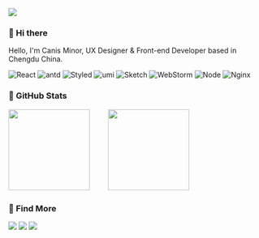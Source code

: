 ![](https://github.com/canisminor1990/canisminor1990/blob/main/welcome.png?raw=true)

### 👋 Hi there

Hello, I'm Canis Minor, UX Designer & Front-end Developer based in Chengdu China.

![React](https://img.shields.io/badge/-React-52BAD7?style=flat&logo=react&logoColor=white) ![antd](https://img.shields.io/badge/-Ant_Design-0170fe?style=flat&logo=ant-design) ![Styled](https://img.shields.io/badge/-Styled_Components-db7093?style=flat&logo=styled-components&logoColor=white) ![umi](https://img.shields.io/badge/-umi-4569d4?style=flat&logo=umi) ![Sketch](https://img.shields.io/badge/-Sketch_Plugin-f7b500?style=flat&logo=sketch&logoColor=black)  ![WebStorm](https://img.shields.io/badge/-WebStorm-3a3a3a?style=flat&logo=webstorm) ![Node](https://img.shields.io/badge/-Node-white?style=flat&logo=node.js) ![Nginx](https://img.shields.io/badge/-Nginx-CEF1D1?style=flat&logo=nginx) 


### 👀 GitHub Stats

<div>
  <img height="160" style="margin-right:12px" src="https://github-readme-stats.vercel.app/api?username=canisminor1990&show_icons=true"/>
  <img width="16"/>
  <img height="160" src="https://github-readme-stats.vercel.app/api/top-langs/?username=canisminor1990&layout=compact"/>
</div>

### 🌱 Find More

[![](https://img.shields.io/website?down_message=offline&label=canisminor.cc&logo=rss&logoColor=white&up_message=online&url=https%3A%2F%2Fcanisminor.cc)](https://canisminor.cc) [![](https://img.shields.io/badge/-Chat-white?style=social&logo=github&logoColor=black)](https://github.com/canisminor1990/canisminor1990/issues/1) ![](https://img.shields.io/github/followers/canisminor1990?label=Follow&style=social)
